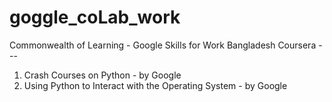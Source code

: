 # goggle_coLab_work
Commonwealth of Learning - Google Skills for Work Bangladesh
Coursera --- 
1) Crash Courses on Python - by Google
2) Using Python to Interact with the Operating System - by Google
